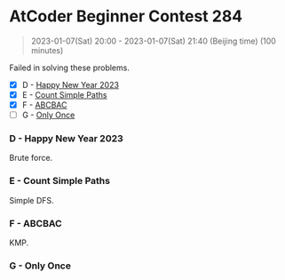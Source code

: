 # AtCoder Beginner Contest 284

> 2023-01-07(Sat) 20:00 - 2023-01-07(Sat) 21:40 (Beijing time) (100 minutes)

Failed in solving these problems.

- [x] D - [Happy New Year 2023](./d.cc)
- [x] E - [Count Simple Paths](./e.cc)
- [x] F - [ABCBAC](./f.cc)
- [ ] G - [Only Once](./g.cc)

### D - Happy New Year 2023

Brute force.

### E - Count Simple Paths

Simple DFS.

### F - ABCBAC

KMP.

### G - Only Once